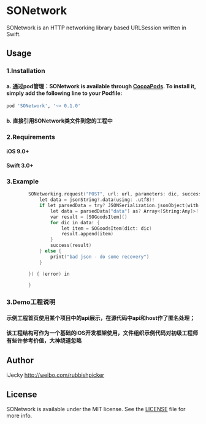 # SONetwork
SONetwork is an HTTP networking library based URLSession written  in Swift.


## Usage

### 1.Installation

#### a. 通过pod管理：SONetwork is available through [CocoaPods](http://cocoapods.org). To install it, simply add the following line to your Podfile:

```ruby
pod 'SONetwork', '~> 0.1.0'
```
#### b. 直接引用SONetwork类文件到您的工程中

### 2.Requirements
#### iOS 9.0+ 
#### Swift 3.0+

### 3.Example
```objective-c
        SONetworking.request("POST", url: url, parameters: dic, success: { (jsonString) in
            let data = jsonString?.data(using: .utf8)!
            if let parsedData = try? JSONSerialization.jsonObject(with: data!) as! [String:Any] {
                let data = parsedData["data"] as? Array<[String:Any]>!
                var result = [SOGoodsItem]()
                for dic in data! {
                    let item = SOGoodsItem(dict: dic)
                    result.append(item)
                }
                success(result)
            } else {
                print("bad json - do some recovery")
            }
            
        }) { (error) in
            
        }
```
### 3.Demo工程说明
#### 示例工程首页使用某个项目中的api展示，在源代码中api和host作了匿名处理；
#### 该工程结构可作为一个基础的iOS开发框架使用，文件组织示例代码对初级工程师有些许参考价值，大神绕道忽略

## Author

iJecky <http://weibo.com/rubbishpicker>

## License

SONetwork is available under the MIT license. See the [LICENSE](LICENSE) file for more info.

